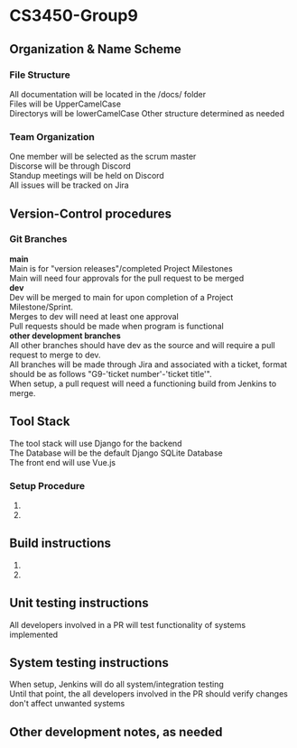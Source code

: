 # CS3450-Group9
## Organization & Name Scheme
### File Structure
All documentation will be located in the /docs/ folder   
Files will be UpperCamelCase  
Directorys will be lowerCamelCase
Other structure determined as needed
### Team Organization
One member will be selected as the scrum master  
Discorse will be through Discord  
Standup meetings will be held on Discord  
All issues will be tracked on Jira
## Version-Control procedures
### Git Branches
**main**  
Main is for "version releases"/completed Project Milestones  
Main will need four approvals for the pull request to be merged  
**dev**  
Dev will be merged to main for upon completion of a Project Milestone/Sprint.  
Merges to dev will need at least one approval  
Pull requests should be made when program is functional  
**other development branches**  
All other branches should have dev as the source and will require a pull request to merge to dev.  
All branches will be made through Jira and associated with a ticket, format should be as follows "G9-'ticket number'-'ticket title'".  
When setup, a pull request will need a functioning build from Jenkins to merge.  
## Tool Stack
The tool stack will use Django for the backend  
The Database will be the default Django SQLite Database  
The front end will use Vue.js  
### Setup Procedure
1.
2.
## Build instructions
1.
2.
## Unit testing instructions
All developers involved in a PR will test functionality of systems implemented  
## System testing instructions
When setup, Jenkins will do all system/integration testing  
Until that point, the all developers involved in the PR should verify changes don't affect unwanted systems  
## Other development notes, as needed
